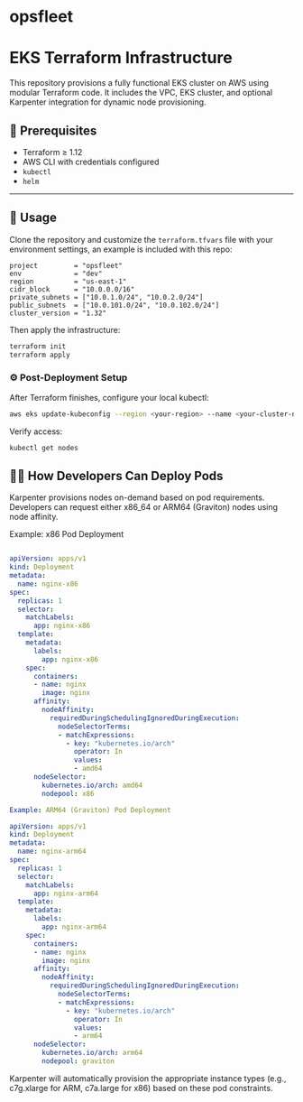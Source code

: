 # opsfleet

# EKS Terraform Infrastructure

This repository provisions a fully functional EKS cluster on AWS using modular Terraform code. It includes the VPC, EKS cluster, and optional Karpenter integration for dynamic node provisioning.

## 🧱 Prerequisites

- Terraform ≥ 1.12
- AWS CLI with credentials configured
- `kubectl`
- `helm`

---

## 🚀 Usage

Clone the repository and customize the `terraform.tfvars` file with your environment settings, 
an example is included with this repo:

```hcl
project         = "opsfleet"
env             = "dev"
region          = "us-east-1"
cidr_block      = "10.0.0.0/16"
private_subnets = ["10.0.1.0/24", "10.0.2.0/24"]
public_subnets  = ["10.0.101.0/24", "10.0.102.0/24"]
cluster_version = "1.32"
```

Then apply the infrastructure:

```bash
terraform init
terraform apply
```
### ⚙️ Post-Deployment Setup
After Terraform finishes, configure your local kubectl:
```bash
aws eks update-kubeconfig --region <your-region> --name <your-cluster-name>
```
Verify access:
```bash
kubectl get nodes
```
## 🧑‍💻 How Developers Can Deploy Pods
Karpenter provisions nodes on-demand based on pod requirements. Developers can request either x86_64 or ARM64 (Graviton) nodes using node affinity.

Example: x86 Pod Deployment
```yaml

apiVersion: apps/v1
kind: Deployment
metadata:
  name: nginx-x86
spec:
  replicas: 1
  selector:
    matchLabels:
      app: nginx-x86
  template:
    metadata:
      labels:
        app: nginx-x86
    spec:
      containers:
      - name: nginx
        image: nginx
      affinity:
        nodeAffinity:
          requiredDuringSchedulingIgnoredDuringExecution:
            nodeSelectorTerms:
            - matchExpressions:
              - key: "kubernetes.io/arch"
                operator: In
                values:
                - amd64
      nodeSelector:
        kubernetes.io/arch: amd64
        nodepool: x86
```
```yaml 
Example: ARM64 (Graviton) Pod Deployment

apiVersion: apps/v1
kind: Deployment
metadata:
  name: nginx-arm64
spec:
  replicas: 1
  selector:
    matchLabels:
      app: nginx-arm64
  template:
    metadata:
      labels:
        app: nginx-arm64
    spec:
      containers:
      - name: nginx
        image: nginx
      affinity:
        nodeAffinity:
          requiredDuringSchedulingIgnoredDuringExecution:
            nodeSelectorTerms:
            - matchExpressions:
              - key: "kubernetes.io/arch"
                operator: In
                values:
                - arm64
      nodeSelector:
        kubernetes.io/arch: arm64
        nodepool: graviton
```       

Karpenter will automatically provision the appropriate instance types (e.g., c7g.xlarge for ARM, c7a.large for x86) based on these pod constraints.